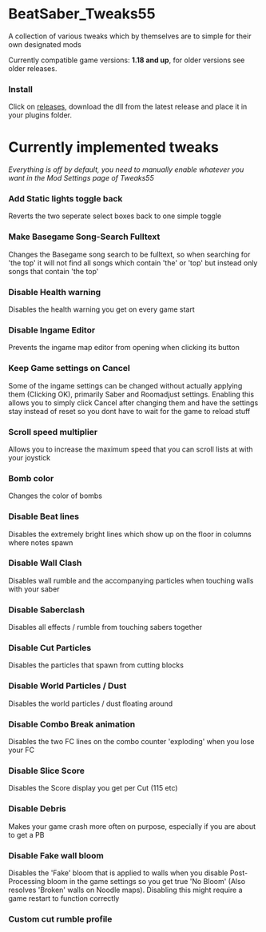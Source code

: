 # BeatSaber_Tweaks55
A collection of various tweaks which by themselves are to simple for their own designated mods

Currently compatible game versions: **1.18 and up**, for older versions see older releases.

### Install

Click on [releases](https://github.com/kinsi55/BeatSaber_Tweaks55/releases/latest), download the dll from the latest release and place it in your plugins folder.

# Currently implemented tweaks

*Everything is off by default, you need to manually enable whatever you want in the Mod Settings page of Tweaks55*

### Add Static lights toggle back
Reverts the two seperate select boxes back to one simple toggle

### Make Basegame Song-Search Fulltext
Changes the Basegame song search to be fulltext, so when searching for 'the top' it will not find all songs which contain 'the' or 'top' but instead only songs that contain 'the top'

### Disable Health warning
Disables the health warning you get on every game start

### Disable Ingame Editor
Prevents the ingame map editor from opening when clicking its button

### Keep Game settings on Cancel
Some of the ingame settings can be changed without actually applying them (Clicking OK), primarily Saber and Roomadjust settings. Enabling this allows you to simply click Cancel after changing them and have the settings stay instead of reset so you dont have to wait for the game to reload stuff

### Scroll speed multiplier
Allows you to increase the maximum speed that you can scroll lists at with your joystick

### Bomb color
Changes the color of bombs

### Disable Beat lines
Disables the extremely bright lines which show up on the floor in columns where notes spawn

### Disable Wall Clash
Disables wall rumble and the accompanying particles when touching walls with your saber

### Disable Saberclash
Disables all effects / rumble from touching sabers together

### Disable Cut Particles
Disables the particles that spawn from cutting blocks

### Disable World Particles / Dust
Disables the world particles / dust floating around

### Disable Combo Break animation
Disables the two FC lines on the combo counter 'exploding' when you lose your FC

### Disable Slice Score
Disables the Score display you get per Cut (115 etc)

### Disable Debris
Makes your game crash more often on purpose, especially if you are about to get a PB

### Disable Fake wall bloom
Disables the 'Fake' bloom that is applied to walls when you disable Post-Processing bloom in the game settings so you get true 'No Bloom' (Also resolves 'Broken' walls on Noodle maps). Disabling this might require a game restart to function correctly

### Custom cut rumble profile
